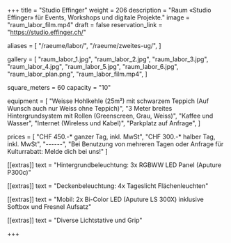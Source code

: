 +++
title = "Studio Effinger"
weight = 206
description = "Raum «Studio Effinger» für Events, Workshops und digitale Projekte."
image = "raum_labor_film.mp4"
draft = false
reservation_link = "https://studio.effinger.ch/"

aliases = [
    "/raeume/labor/",
    "/raeume/zweites-ug/",
]

gallery = [
  "raum_labor_1.jpg",
  "raum_labor_2.jpg",
  "raum_labor_3.jpg",
  "raum_labor_4.jpg",
  "raum_labor_5.jpg",
  "raum_labor_6.jpg",
  "raum_labor_plan.png",
  "raum_labor_film.mp4",
]

square_meters = 60
capacity = "10"

equipment = [
  "Weisse Hohlkehle (25m²) mit schwarzem Teppich (Auf Wunsch auch nur Weiss ohne Teppich)", 
  "3 Meter breites Hintergrundsystem mit Rollen (Greenscreen, Grau, Weiss)", 
  "Kaffee und Wasser", 
  "Internet (Wireless und Kabel)", 
  "Parkplatz auf Anfrage",
]


prices = [
  "CHF 450.-* ganzer Tag, inkl. MwSt",
  "CHF 300.-* halber Tag, inkl. MwSt",
  "------",
  "Bei Benutzung von mehreren Tagen oder Anfrage für Kulturrabatt: Melde dich bei uns!"
]

[[extras]]
text = "Hintergrundbeleuchtung: 3x RGBWW LED Panel (Aputure P300c)"

[[extras]]
text = "Deckenbeleuchtung: 4x Tageslicht Flächenleuchten"

[[extras]]
text = "Mobil: 2x Bi-Color LED (Aputure LS 300X) inklusive Softbox und Fresnel Aufsatz"

[[extras]]
text = "Diverse Lichtstative und Grip"

+++
